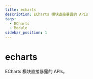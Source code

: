 ```yaml
---
title: echarts
description: ECharts 模块直接暴露的 APIs
tags:
  - ECharts
  - Module
sidebar_position: 1
---
```


# echarts

ECharts 模块直接暴露的 APIs。
